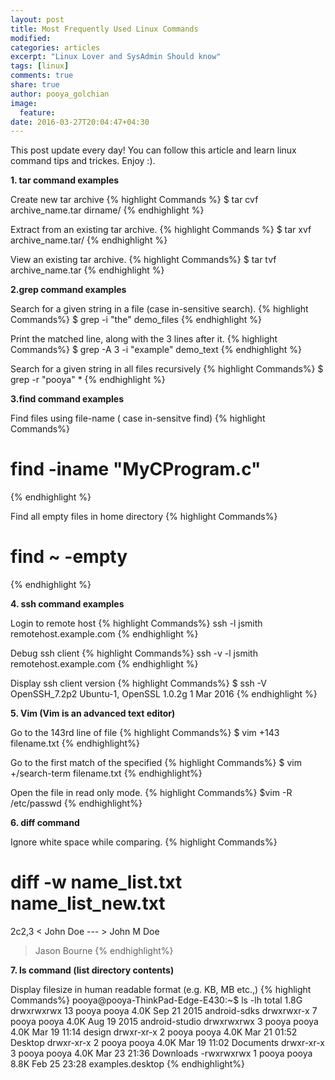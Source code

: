 ```yaml
---
layout: post
title: Most Frequently Used Linux Commands
modified:
categories: articles
excerpt: "Linux Lover and SysAdmin Should know"
tags: [linux]
comments: true
share: true
author: pooya_golchian
image:
  feature:
date: 2016-03-27T20:04:47+04:30
---
```

This post update every day! You can follow this article and learn linux command tips and trickes. Enjoy :).

**1. tar command examples**

Create new tar archive
{% highlight Commands %}
$ tar cvf archive_name.tar dirname/
{% endhighlight %}

Extract from an existing tar archive.
{% highlight Commands %}
$ tar xvf archive_name.tar/
{% endhighlight %}

View an existing tar archive.
{% highlight Commands%}
$ tar tvf archive_name.tar
{% endhighlight %}

**2.grep command examples**

Search for a given string in a file (case in-sensitive search).
{% highlight Commands%}
$ grep -i "the" demo_files
{% endhighlight %}

Print the matched line, along with the 3 lines after it.
{% highlight Commands%}
$ grep -A 3 -i "example" demo_text
{% endhighlight %}

Search for a given string in all files recursively
{% highlight Commands%}
$ grep -r "pooya" *
{% endhighlight %}

**3.find command examples**

Find files using file-name ( case in-sensitve find)
{% highlight Commands%}
# find -iname "MyCProgram.c"
{% endhighlight %}

Find all empty files in home directory
{% highlight Commands%}
# find ~ -empty
{% endhighlight %}

**4. ssh command examples**

Login to remote host
{% highlight Commands%}
ssh -l jsmith remotehost.example.com
{% endhighlight %}

Debug ssh client
{% highlight Commands%}
ssh -v -l jsmith remotehost.example.com
{% endhighlight %}


Display ssh client version
{% highlight Commands%}
$ ssh -V
OpenSSH_7.2p2 Ubuntu-1, OpenSSL 1.0.2g  1 Mar 2016
{% endhighlight %}

**5. Vim (Vim is an advanced text editor)**

Go to the 143rd line of file
{% highlight Commands%}
$ vim +143 filename.txt
{% endhighlight%}

Go to the first match of the specified
{% highlight Commands%}
$ vim +/search-term filename.txt
{% endhighlight%}

Open the file in read only mode.
{% highlight Commands%}
$vim -R /etc/passwd
{% endhighlight%}

**6. diff command**

Ignore white space while comparing.
{% highlight Commands%}
# diff -w name_list.txt name_list_new.txt

2c2,3
< John Doe --- > John M Doe
> Jason Bourne
{% endhighlight%}

**7. ls command (list directory contents)**

Display filesize in human readable format (e.g. KB, MB etc.,)
{% highlight Commands%}
pooya@pooya-ThinkPad-Edge-E430:~$ ls -lh
total 1.8G
drwxrwxrwx 13 pooya pooya 4.0K Sep 21  2015 android-sdks
drwxrwxr-x  7 pooya pooya 4.0K Aug 19  2015 android-studio
drwxrwxrwx  3 pooya pooya 4.0K Mar 19 11:14 design
drwxr-xr-x  2 pooya pooya 4.0K Mar 21 01:52 Desktop
drwxr-xr-x  2 pooya pooya 4.0K Mar 19 11:02 Documents
drwxr-xr-x  3 pooya pooya 4.0K Mar 23 21:36 Downloads
-rwxrwxrwx  1 pooya pooya 8.8K Feb 25 23:28 examples.desktop
{% endhighlight%}
